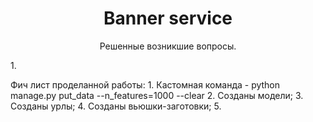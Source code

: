 
<h1 align="center">Banner service</h1>

<p align="center">
  Решенные возникшие вопросы.
</p>
<p>
  1. 
</p>
<p>
  Фич лист проделанной работы:
    1. Кастомная команда - 
    python manage.py put_data --n_features=1000 --clear
    2. Созданы модели;
    3. Созданы урлы;
    4. Созданы вьюшки-заготовки;
    5. 
</p>
